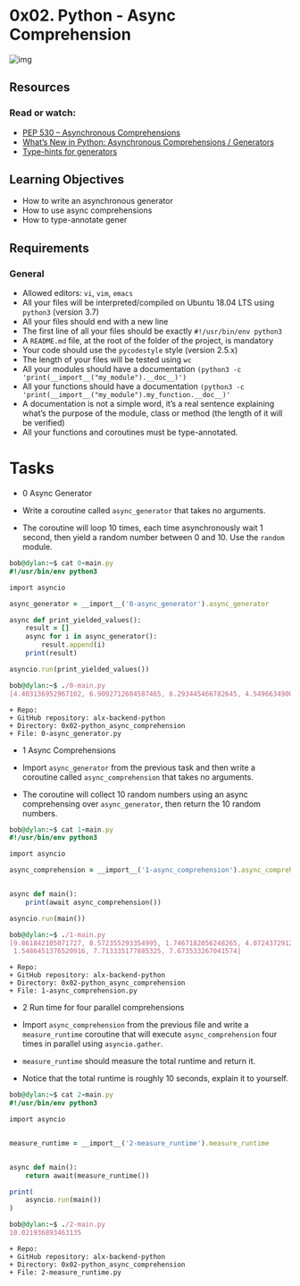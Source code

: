 # 0x02. Python - Async Comprehension

![img](https://s3.amazonaws.com/alx-intranet.hbtn.io/uploads/medias/2019/12/ee85b9f67c384e29525b.png?X-Amz-Algorithm=AWS4-HMAC-SHA256&X-Amz-Credential=AKIARDDGGGOUSBVO6H7D%2F20230711%2Fus-east-1%2Fs3%2Faws4_request&X-Amz-Date=20230711T161829Z&X-Amz-Expires=86400&X-Amz-SignedHeaders=host&X-Amz-Signature=32dd88ac7292e7f142176f1c435ef082755786d352cee5e75c114a22f3d186b6)

## Resources
### Read or watch:

+ [PEP 530 – Asynchronous Comprehensions](https://peps.python.org/pep-0530/)
+ [What’s New in Python: Asynchronous Comprehensions / Generators](https://www.blog.pythonlibrary.org/2017/02/14/whats-new-in-python-asynchronous-comprehensions-generators/)
+ [Type-hints for generators](https://stackoverflow.com/questions/42531143/how-to-type-hint-a-generator-in-python-3)

## Learning Objectives

+ How to write an asynchronous generator
+ How to use async comprehensions
+ How to type-annotate gener

## Requirements
### General
+ Allowed editors: `vi`, `vim`, `emacs`
+ All your files will be interpreted/compiled on Ubuntu 18.04 LTS using `python3` (version 3.7)
+ All your files should end with a new line
+ The first line of all your files should be exactly `#!/usr/bin/env python3`
+ A `README.md` file, at the root of the folder of the project, is mandatory
+ Your code should use the `pycodestyle` style (version 2.5.x)
+ The length of your files will be tested using `wc`
+ All your modules should have a documentation `(python3 -c 'print(__import__("my_module").__doc__)')`
+ All your functions should have a documentation `(python3 -c 'print(__import__("my_module").my_function.__doc__)'`
+ A documentation is not a simple word, it’s a real sentence explaining what’s the purpose of the module, class or method
 (the length of it will be verified)
+ All your functions and coroutines must be type-annotated.


# Tasks
+ 0 Async Generator

+ Write a coroutine called `async_generator` that takes no arguments.

+ The coroutine will loop 10 times, each time asynchronously wait 1 second, then yield a random number between 0 and 10.
 Use the `random` module.

```ruby
bob@dylan:~$ cat 0-main.py
#!/usr/bin/env python3

import asyncio

async_generator = __import__('0-async_generator').async_generator

async def print_yielded_values():
    result = []
    async for i in async_generator():
        result.append(i)
    print(result)

asyncio.run(print_yielded_values())

bob@dylan:~$ ./0-main.py
[4.403136952967102, 6.9092712604587465, 6.293445466782645, 4.549663490048418, 4.1326571686139015, 9.99058525304903, 6.726734105473811, 9.84331704602206, 1.0067279479988345, 1.3783306401737838]
```
```
+ Repo:
+ GitHub repository: alx-backend-python
+ Directory: 0x02-python_async_comprehension
+ File: 0-async_generator.py
```

   
+ 1 Async Comprehensions

+ Import `async_generator` from the previous task and then write a coroutine called `async_comprehension` that takes no arguments.
+ The coroutine will collect 10 random numbers using an async comprehensing over `async_generator`, then return the 10 random numbers.

```ruby
bob@dylan:~$ cat 1-main.py
#!/usr/bin/env python3

import asyncio

async_comprehension = __import__('1-async_comprehension').async_comprehension


async def main():
    print(await async_comprehension())

asyncio.run(main())

bob@dylan:~$ ./1-main.py
[9.861842105071727, 8.572355293354995, 1.7467182056248265, 4.0724372912858575, 0.5524750922145316, 8.084266576021555, 8.387128918690468,
 1.5486451376520916, 7.713335177885325, 7.673533267041574]
```

```
+ Repo:
+ GitHub repository: alx-backend-python
+ Directory: 0x02-python_async_comprehension
+ File: 1-async_comprehension.py
```


+ 2 Run time for four parallel comprehensions
+ Import `async_comprehension` from the previous file and write a `measure_runtime` coroutine that will execute `async_comprehension`
 four times in parallel using `asyncio.gather`.

+ `measure_runtime` should measure the total runtime and return it.

+ Notice that the total runtime is roughly 10 seconds, explain it to yourself.

```ruby
bob@dylan:~$ cat 2-main.py
#!/usr/bin/env python3

import asyncio


measure_runtime = __import__('2-measure_runtime').measure_runtime


async def main():
    return await(measure_runtime())

print(
    asyncio.run(main())
)

bob@dylan:~$ ./2-main.py
10.021936893463135
```

```
+ Repo:
+ GitHub repository: alx-backend-python
+ Directory: 0x02-python_async_comprehension
+ File: 2-measure_runtime.py
```
